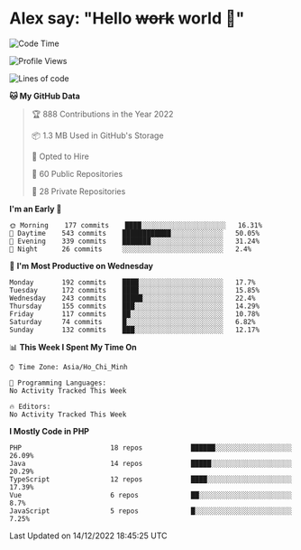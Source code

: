 # Alex say: "Hello ~~work~~ world 🐾"

<!--START_SECTION:waka-->
![Code Time](http://img.shields.io/badge/Code%20Time-839%20hrs%205%20mins-blue)

![Profile Views](http://img.shields.io/badge/Profile%20Views-2-blue)

![Lines of code](https://img.shields.io/badge/From%20Hello%20World%20I%27ve%20Written-1%20Million%20lines%20of%20code-blue)

**🐱 My GitHub Data** 

> 🏆 888 Contributions in the Year 2022
 > 
> 📦 1.3 MB Used in GitHub's Storage 
 > 
> 💼 Opted to Hire
 > 
> 📜 60 Public Repositories 
 > 
> 🔑 28 Private Repositories  
 > 
**I'm an Early 🐤** 

```text
🌞 Morning    177 commits    ████░░░░░░░░░░░░░░░░░░░░░   16.31% 
🌆 Daytime    543 commits    ████████████░░░░░░░░░░░░░   50.05% 
🌃 Evening    339 commits    ███████░░░░░░░░░░░░░░░░░░   31.24% 
🌙 Night      26 commits     ░░░░░░░░░░░░░░░░░░░░░░░░░   2.4%

```
📅 **I'm Most Productive on Wednesday** 

```text
Monday       192 commits    ████░░░░░░░░░░░░░░░░░░░░░   17.7% 
Tuesday      172 commits    ████░░░░░░░░░░░░░░░░░░░░░   15.85% 
Wednesday    243 commits    █████░░░░░░░░░░░░░░░░░░░░   22.4% 
Thursday     155 commits    ███░░░░░░░░░░░░░░░░░░░░░░   14.29% 
Friday       117 commits    ██░░░░░░░░░░░░░░░░░░░░░░░   10.78% 
Saturday     74 commits     █░░░░░░░░░░░░░░░░░░░░░░░░   6.82% 
Sunday       132 commits    ███░░░░░░░░░░░░░░░░░░░░░░   12.17%

```


📊 **This Week I Spent My Time On** 

```text
⌚︎ Time Zone: Asia/Ho_Chi_Minh

💬 Programming Languages: 
No Activity Tracked This Week

🔥 Editors: 
No Activity Tracked This Week

```

**I Mostly Code in PHP** 

```text
PHP                      18 repos            ██████░░░░░░░░░░░░░░░░░░░   26.09% 
Java                     14 repos            █████░░░░░░░░░░░░░░░░░░░░   20.29% 
TypeScript               12 repos            ████░░░░░░░░░░░░░░░░░░░░░   17.39% 
Vue                      6 repos             ██░░░░░░░░░░░░░░░░░░░░░░░   8.7% 
JavaScript               5 repos             █░░░░░░░░░░░░░░░░░░░░░░░░   7.25%

```



 Last Updated on 14/12/2022 18:45:25 UTC
<!--END_SECTION:waka-->
